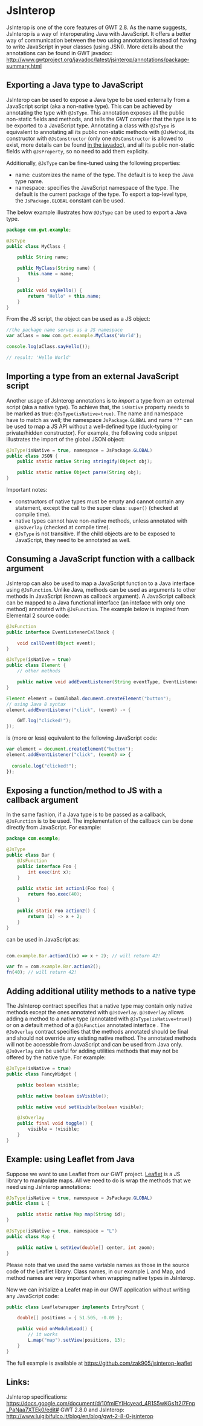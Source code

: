 JsInterop
===

JsInterop is one of the core features of GWT 2.8. As the name suggests, JsInterop is a way of interoperating Java with JavaScript. It offers a better way of communication between the two using annotations instead of having to write JavaScript in your classes (using JSNI). More details about the annotations can be found in GWT javadoc: http://www.gwtproject.org/javadoc/latest/jsinterop/annotations/package-summary.html


## Exporting a Java type to JavaScript

JsInterop can be used to expose a Java type to be used externally from a JavaScript script (aka a non-native type). This can be achieved by annotating the type with `@JsType`. This annotation exposes all the public non-static fields and methods, and tells the GWT compiler that the type is to be exported to a JavaScript type. Annotating a class with `@JsType` is equivalent to annotating all its public non-static methods with `@JsMethod`, its constructor with `@JsConstructor` (only one `@JsConstructor` is allowed to exist, more details can be found [in the javadoc](http://www.gwtproject.org/javadoc/latest/jsinterop/annotations/JsConstructor.html)), and all its public non-static fields with `@JsProperty`, so no need to add them explicity.

Additionally, `@JsType` can be fine-tuned using the following properties:
 * name: customizes the name of the type. The default is to keep the Java type name.
 * namespace: specifies the JavaScript namespace of the type. The default is the current package of the type. To export a top-level type, the `JsPackage.GLOBAL` constant can be used.

The below example illustrates how `@JsType` can be used to export a Java type.


```java
package com.gwt.example;

@JsType
public class MyClass {

    public String name;

    public MyClass(String name) {
        this.name = name;
    }

    public void sayHello() {
        return "Hello" + this.name;
    }
}
```

From the JS script, the object can be used as a JS object:

```javascript
//the package name serves as a JS namespace
var aClass = new com.gwt.example.MyClass('World');

console.log(aClass.sayHello());

// result: 'Hello World'
```


## Importing a type from an external JavaScript script

Another usage of JsInterop annotations is to _import_ a type from an external script (aka a native type). To achieve that, the `isNative` property needs to be marked as true: `@JsType(isNative=true)`. The name and namespace have to match as well; the namespace `JsPackage.GLOBAL` and name `"?"` can be used to map a JS API without a well-defined type (duck-typing or private/hidden constructor). For example, the following code snippet illustrates the import of the global JSON object:

```java
@JsType(isNative = true, namespace = JsPackage.GLOBAL)
public class JSON {
    public static native String stringify(Object obj);

    public static native Object parse(String obj);
}
```


Important notes: 
      
 * constructors of native types must be empty and cannot contain any statement, except the call to the super class: `super()` (checked at compile time).
 * native types cannot have non-native methods, unless annotated with `@JsOverlay` (checked at compile time).
 * `@JsType` is not transitive. If the child objects are to be exposed to JavaScript, they need to be annotated as well.
  

## Consuming a JavaScript function with a callback argument

JsInterop can also be used to map a JavaScript function to a Java interface using `@JsFunction`. Unlike Java, methods can be used as arguments to other methods in JavaScript (known as callback argument). A JavaScript callback can be mapped to a Java functional interface (an inteface with only one method) annotated with `@JsFunction`. The example below is inspired from Elemental 2 source code:

```java
@JsFunction
public interface EventListenerCallback {

    void callEvent(Object event);
}
```

```java
@JsType(isNative = true)
public class Element {
    // other methods

    public native void addEventListener(String eventType, EventListenerCallback fn);
}
```

```java
Element element = DomGlobal.document.createElement("button");
// using Java 8 syntax
element.addEventListener("click", (event) -> {

    GWT.log("clicked!");
});
```

is (more or less) equivalent to the following JavaScript code:

```javascript
var element = document.createElement("button");
element.addEventListener("click", (event) => {
  
  console.log("clicked!");
});
```

## Exposing a function/method to JS with a callback argument

In the same fashion, if a Java type is to be passed as a callback, `@JsFunction` is to be used. The implementation of the callback can be done directly from JavaScript. For example:

```java
package com.example;

@JsType
public class Bar {
    @JsFunction
    public interface Foo {
        int exec(int x);
    }

    public static int action1(Foo foo) {
        return foo.exec(40);
    }

    public static Foo action2() {
        return (x) -> x + 2;
    }
}
```

can be used in JavaScript as:

```javascript

com.example.Bar.action1((x) => x + 2); // will return 42!

var fn = com.example.Bar.action2();
fn(40); // will return 42!
```

## Adding additional utility methods to a native type

The JsInterop contract specifies that a native type may contain only native methods except the ones annotated with `@JsOverlay`. 
`@JsOverlay` allows adding a method to a native type (annotated with `@JsType(isNative=true)`) or on a default method of a `@JsFunction` annotated interface . The `@JsOverlay` contract specifies that the methods annotated should be final and should not override any existing native method. The annotated methods will not be accessble from JavaScript and can be used from Java only. `@JsOverlay` can be useful for adding utilities methods that may not be offered by the native type. For example:

```java
@JsType(isNative = true)
public class FancyWidget {

    public boolean visible;

    public native boolean isVisible();

    public native void setVisible(boolean visible);

    @JsOverlay
    public final void toggle() {
        visible = !visible;
    }
}
```

## Example: using Leaflet from Java

Suppose we want to use Leaflet from our GWT project. [Leaflet](http://leafletjs.com/) is a JS library to manipulate maps. All we need to do is wrap the methods that we need using JsInterop annotations:

```java
@JsType(isNative = true, namespace = JsPackage.GLOBAL)
public class L {

    public static native Map map(String id);
}
```

```java
@JsType(isNative = true, namespace = "L")
public class Map {

    public native L setView(double[] center, int zoom);
}
```

Please note that we used the same variable names as those in the source code of the Leaflet library. Class names, in our example L and Map, and method names are very important when wrapping native types in JsInterop.

Now we can initialize a Leafet map in our GWT application without writing any JavaScript code:

```java
public class Leafletwrapper implements EntryPoint {

    double[] positions = { 51.505, -0.09 };

    public void onModuleLoad() {
        // it works
        L.map("map").setView(positions, 13);
    }
}
```

The full example is available at https://github.com/zak905/jsinterop-leaflet

## Links: 

JsInterop specifications: 
https://docs.google.com/document/d/10fmlEYIHcyead_4R1S5wKGs1t2I7Fnp_PaNaa7XTEk0/edit#
GWT 2.8.0 and JsInterop: http://www.luigibifulco.it/blog/en/blog/gwt-2-8-0-jsinterop